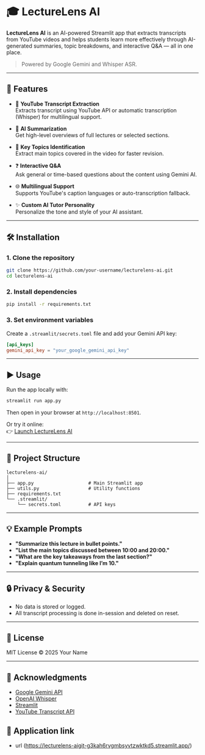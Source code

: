 # 🎓 LectureLens AI

**LectureLens AI** is an AI-powered Streamlit app that extracts transcripts from YouTube videos and helps students learn more effectively through AI-generated summaries, topic breakdowns, and interactive Q&A — all in one place.

> Powered by Google Gemini and Whisper ASR.

---

## 🚀 Features

- 🎥 **YouTube Transcript Extraction**  
  Extracts transcript using YouTube API or automatic transcription (Whisper) for multilingual support.

- 🧠 **AI Summarization**  
  Get high-level overviews of full lectures or selected sections.

- 📌 **Key Topics Identification**  
  Extract main topics covered in the video for faster revision.

- ❓ **Interactive Q&A**  
  Ask general or time-based questions about the content using Gemini AI.

- 🌐 **Multilingual Support**  
  Supports YouTube's caption languages or auto-transcription fallback.

- ✨ **Custom AI Tutor Personality**  
  Personalize the tone and style of your AI assistant.

---

## 🛠️ Installation

### 1. Clone the repository

```bash
git clone https://github.com/your-username/lecturelens-ai.git
cd lecturelens-ai
```

### 2. Install dependencies

```bash
pip install -r requirements.txt
```

### 3. Set environment variables

Create a `.streamlit/secrets.toml` file and add your Gemini API key:

```toml
[api_keys]
gemini_api_key = "your_google_gemini_api_key"
```

---

## ▶️ Usage

Run the app locally with:

```bash
streamlit run app.py
```

Then open in your browser at `http://localhost:8501`.

Or try it online:  
👉 [Launch LectureLens AI](https://lecturelens-aigit-g3kah6rvgmbsyvtzwktkd5.streamlit.app/)

---

## 📂 Project Structure

```
lecturelens-ai/
│
├── app.py                    # Main Streamlit app
├── utils.py                  # Utility functions
├── requirements.txt
└── .streamlit/
    └── secrets.toml          # API keys
```

---

## 💡 Example Prompts

- **"Summarize this lecture in bullet points."**  
- **"List the main topics discussed between 10:00 and 20:00."**  
- **"What are the key takeaways from the last section?"**  
- **"Explain quantum tunneling like I’m 10."**

---

## 🔒 Privacy & Security

- No data is stored or logged.
- All transcript processing is done in-session and deleted on reset.

---

## 📜 License

MIT License © 2025 Your Name

---

## 🙌 Acknowledgments

- [Google Gemini API](https://ai.google.dev/)
- [OpenAI Whisper](https://github.com/openai/whisper)
- [Streamlit](https://streamlit.io/)
- [YouTube Transcript API](https://pypi.org/project/youtube-transcript-api/)
## 🙌 Application link
- url (https://lecturelens-aigit-g3kah6rvgmbsyvtzwktkd5.streamlit.app/)
